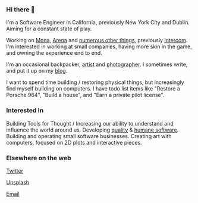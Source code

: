 ### Hi there 👋

I'm a Software Engineer in California, previously New York City and Dublin. Aiming for a constant state of play.

Working on [Mona](https://mo.na), [Arena](https://arenahq.io) and [numerous other things](https://devin.website/work), previously [Intercom](https://intercom.com). I'm interested in working at small companies, having more skin in the game, and owning the experience end to end.

I'm an occasional backpacker, [artist](https://devin.website/art) and [photographer](https://devin.website/photos). I sometimes write, and put it up on my [blog](https://devin.website/words).

I want to spend time building / restoring physical things, but increasingly find myself building on computers. I have todo list items like "Restore a Porsche 964", "Build a house", and "Earn a private pilot license".

### Interested In
Building Tools for Thought / Increasing our ability to understand and influence the world around us.
Developing [quality](https://devin.website/tags/software) & [humane software](https://devin.website/tags/humane-software).
Building and operating small software businesses.
Creating art with computers, focused on 2D plots and interactive pieces.

### Elsewhere on the web

[Twitter](https://twitter.com/devinmcgloin)

[Unsplash](https://unsplash.com/@devinmcgloin)

[Email](mailto:devin@mcgloin.email)
